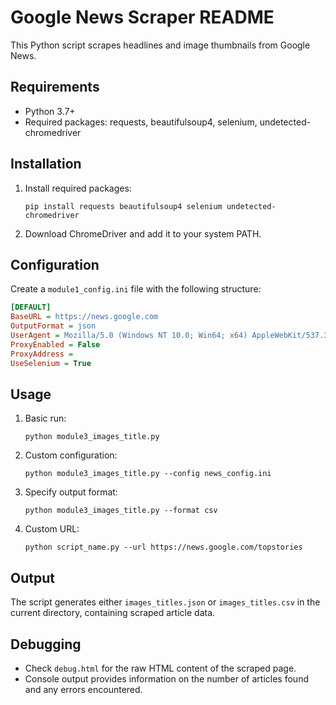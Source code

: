 # Google News Scraper README

This Python script scrapes headlines and image thumbnails from Google News.

## Requirements

- Python 3.7+
- Required packages: requests, beautifulsoup4, selenium, undetected-chromedriver

## Installation

1. Install required packages:
   ```
   pip install requests beautifulsoup4 selenium undetected-chromedriver
   ```

2. Download ChromeDriver and add it to your system PATH.

## Configuration

Create a `module1_config.ini` file with the following structure:

```ini
[DEFAULT]
BaseURL = https://news.google.com
OutputFormat = json
UserAgent = Mozilla/5.0 (Windows NT 10.0; Win64; x64) AppleWebKit/537.36
ProxyEnabled = False
ProxyAddress = 
UseSelenium = True
```

## Usage

1. Basic run:
   ```
   python module3_images_title.py
   ```

2. Custom configuration:
   ```
   python module3_images_title.py --config news_config.ini
   ```

3. Specify output format:
   ```
   python module3_images_title.py --format csv
   ```

4. Custom URL:
   ```
   python script_name.py --url https://news.google.com/topstories
   ```

## Output

The script generates either `images_titles.json` or `images_titles.csv` in the current directory, containing scraped article data.

## Debugging

- Check `debug.html` for the raw HTML content of the scraped page.
- Console output provides information on the number of articles found and any errors encountered.